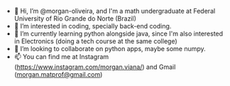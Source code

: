 - 👋 Hi, I’m @morgan-oliveira, and I'm a math undergraduate at Federal University of Rio Grande do Norte (Brazil)
- 👀 I’m interested in coding, specially back-end coding.
- 🌱 I’m currently learning python alongside java, since I'm also interested in Electronics (doing a tech course at the same college)
- 💞️ I’m looking to collaborate on python apps, maybe some numpy. 
- 📫 You can find me at Instagram (https://www.instagram.com/morgan.viana/) and Gmail (morgan.matprof@gmail.com)

<!---
morgan-oliveira/morgan-oliveira is a ✨ special ✨ repository because its `README.md` (this file) appears on your GitHub profile.
You can click the Preview link to take a look at your changes.
--->
